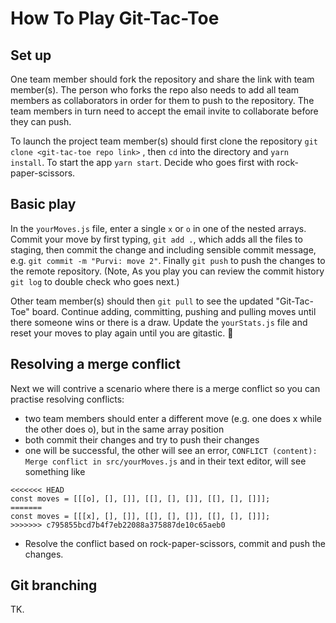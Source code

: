 # How To Play Git-Tac-Toe

## Set up

One team member should fork the repository and share the link with team member(s). The person who forks the repo also needs to add all team members as collaborators in order for them to push to the repository. The team members in turn need to accept the email invite to collaborate before they can push.

To launch the project team member(s) should first clone the repository `git clone <git-tac-toe repo link>` , then `cd` into the directory and `yarn install`. To start the app `yarn start`. Decide who goes first with rock-paper-scissors.

## Basic play

In the `yourMoves.js` file, enter a single `x` or `o` in one of the nested arrays. Commit your move by first typing, `git add .`, which adds all the files to staging, then commit the change and including sensible commit message, e.g. `git commit -m "Purvi: move 2"`. Finally `git push` to push the changes to the remote repository. (Note, As you play you can review the commit history `git log` to double check who goes next.)

Other team member(s) should then `git pull` to see the updated "Git-Tac-Toe" board. Continue adding, committing, pushing and pulling moves until there someone wins or there is a draw. Update the `yourStats.js` file and reset your moves to play again until you are gitastic. 🎉

## Resolving a merge conflict

Next we will contrive a scenario where there is a merge conflict so you can practise resolving conflicts:

- two team members should enter a different move (e.g. one does x while the other does o), but in the same array position
- both commit their changes and try to push their changes
- one will be successful, the other will see an error, `CONFLICT (content): Merge conflict in src/yourMoves.js` and in their text editor, will see something like

```
<<<<<<< HEAD
const moves = [[[o], [], []], [[], [], []], [[], [], []]];
=======
const moves = [[[x], [], []], [[], [], []], [[], [], []]];
>>>>>>> c795855bcd7b4f7eb22088a375887de10c65aeb0
```

- Resolve the conflict based on rock-paper-scissors, commit and push the changes.

## Git branching

TK.
